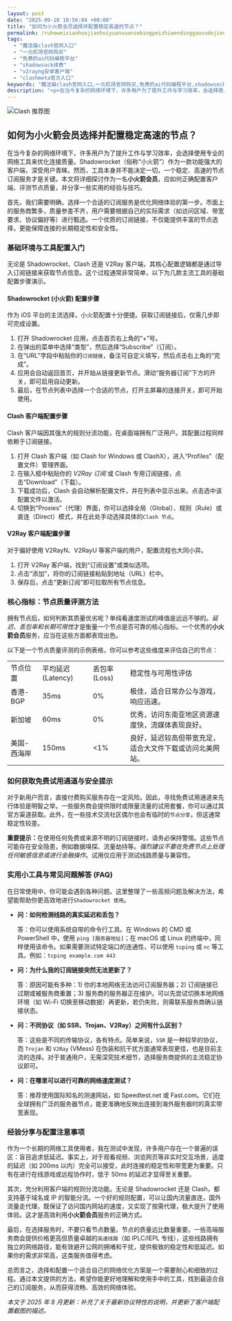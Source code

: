 ```yaml
---
layout: post
date: "2025-09-20 10:56:04 +08:00"
title: "如何为小火箭会员选择并配置稳定高速的节点？"
permalink: /ruheweixiaohuojianhuiyuanxuanzebingpeizhiwendinggaosudejiedian/
tags:
  - "魔法猫clash官网入口"
  - "一元机场官网购买"
  - "免费的ai代码编程平台"
  - "shadowsock续费"
  - "v2rayng安卓客户端"
  - "clashmeta官方入口"
keywords: "魔法猫clash官网入口,一元机场官网购买,免费的ai代码编程平台,shadowsock续费,v2rayng安卓客户端,clashmeta官方入口"
description: "<p>在当今复杂的网络环境下，许多用户为了提升工作与学习效率，会选择使用专业的网络工具来优化连接质量。Shadowrocket（俗称“小火箭”）作为一款功能强大的客户端，深受用户青睐。然而，工具本身并不能决定一切，一个稳定、高速的节点订阅服务才是关键。本文将详细探讨作为一名<strong>小火箭会员</strong>，应如何正确配置客户端、评测节点质量，并分享一些实用的经验与技巧。</p>"
---
```


![Clash 推荐图](https://clashjd.github.io/assets/img/clash节点推荐购买.png)

## 如何为小火箭会员选择并配置稳定高速的节点？

<p>在当今复杂的网络环境下，许多用户为了提升工作与学习效率，会选择使用专业的网络工具来优化连接质量。Shadowrocket（俗称“小火箭”）作为一款功能强大的客户端，深受用户青睐。然而，工具本身并不能决定一切，一个稳定、高速的节点订阅服务才是关键。本文将详细探讨作为一名<strong>小火箭会员</strong>，应如何正确配置客户端、评测节点质量，并分享一些实用的经验与技巧。</p>
<p>首先，我们需要明确，选择一个合适的订阅服务是优化网络体验的第一步。市面上的服务商繁多，质量参差不齐，用户需要根据自己的实际需求（如访问区域、带宽要求、协议偏好等）进行甄选。一个优质的订阅链接，不仅能提供丰富的节点选择，更能保障连接的长期稳定性和安全性。</p>
<h3>基础环境与工具配置入门</h3>
<p>无论是 Shadowrocket、Clash 还是 V2Ray 客户端，其核心配置逻辑都是通过导入订阅链接来获取节点信息。这个过程通常非常简单，以下为几款主流工具的基础配置步骤演示。</p>
<h4>Shadowrocket (小火箭) 配置步骤</h4>
<p>作为 iOS 平台的主流选择，小火箭配置十分便捷。获取订阅链接后，仅需几步即可完成设置。</p>
<ol>
    <li>打开 Shadowrocket 应用，点击首页右上角的“+”号。</li>
    <li>在弹出的菜单中选择“类型”，然后选择“Subscribe”（订阅）。</li>
    <li>在“URL”字段中粘贴你的<code>订阅链接</code>，备注可自定义填写，然后点击右上角的“完成”。</li>
    <li>应用会自动返回首页，并开始从链接更新节点。滑动“服务器订阅”下方的开关，即可启用自动更新。</li>
    <li>最后，在节点列表中选择一个合适的节点，打开主屏幕的连接开关，即可开始使用。</li>
</ol>
<h4>Clash 客户端配置步骤</h4>
<p>Clash 客户端因其强大的规则分流功能，在桌面端拥有广泛用户。其配置过程同样依赖于订阅链接。</p>
<ol>
    <li>打开 Clash 客户端（如 Clash for Windows 或 ClashX），进入“Profiles”（配置文件）管理界面。</li>
    <li>在输入框中粘贴你的 <em>V2Ray 订阅</em> 或 Clash 专用订阅链接，点击“Download”（下载）。</li>
    <li>下载成功后，Clash 会自动解析配置文件，并在列表中显示出来。点击选中该配置文件以激活。</li>
    <li>切换到“Proxies”（代理）界面，你可以选择全局（Global）、规则（Rule）或直连（Direct）模式，并在此处手动选择具体的<code>Clash 节点</code>。</li>
</ol>
<h4>V2Ray 客户端配置步骤</h4>
<p>对于偏好使用 V2RayN、V2RayU 等客户端的用户，配置流程也大同小异。</p>
<ol>
    <li>打开 V2Ray 客户端，找到“订阅设置”或类似选项。</li>
    <li>点击“添加”，将你的订阅链接粘贴到地址（URL）栏中。</li>
    <li>保存后，点击“更新订阅”即可拉取所有节点信息。</li>
</ol>
<h3>核心指标：节点质量评测方法</h3>
<p>拥有节点后，如何判断其质量优劣呢？单纯看速度测试的峰值是远远不够的。<em>延迟、丢包率和长期可用性</em>才是衡量一个节点是否可靠的核心指标。一个优秀的<strong>小火箭会员</strong>服务，应当在这些方面都表现出色。</p>
<p>以下是一个节点质量评测的示例表格，你可以参考这些维度来评估自己的节点：</p>
<table>
    <tr>
        <td>节点位置</td>
        <td>平均延迟 (Latency)</td>
        <td>丢包率 (Loss)</td>
        <td>稳定性与可用性评估</td>
    </tr>
    <tr>
        <td>香港-BGP</td>
        <td>35ms</td>
        <td>0%</td>
        <td>极佳，适合日常办公与游戏，响应迅速。</td>
    </tr>
    <tr>
        <td>新加坡</td>
        <td>60ms</td>
        <td>0%</td>
        <td>优秀，访问东南亚地区资源速度快，流媒体表现良好。</td>
    </tr>
    <tr>
        <td>美国-西海岸</td>
        <td>150ms</td>
        <td>&lt;1%</td>
        <td>良好，延迟较高但带宽充足，适合大文件下载或访问北美网站。</td>
    </tr>
</table>
<h3>如何获取免费试用通道与安全提示</h3>
<p>对于新用户而言，直接付费购买服务存在一定风险。因此，寻找免费试用通道来先行体验是明智之举。一些服务商会提供限时或限量流量的试用套餐，你可以通过其官方渠道获取。此外，在一些技术交流社区偶尔也会有临时的<code>节点分享</code>，但这通常稳定性较差。</p>
<p><strong>重要提示：</strong>在使用任何免费或来源不明的订阅链接时，请务必保持警惕。这些节点可能存在安全隐患，例如数据嗅探、流量劫持等。<em>强烈建议不要在免费节点上处理任何敏感信息或进行金融操作</em>。试用仅应用于测试线路质量与兼容性。</p>
<h3>实用小工具与常见问题解答 (FAQ)</h3>
<p>在日常使用中，你可能会遇到各种问题。这里整理了一些高频问题及解决方法，希望能帮助你更高效地进行<code>Shadowrocket 使用</code>。</p>
<ul>
    <li>
        <strong>问：如何检测线路的真实延迟和丢包？</strong>
        <p>答：你可以使用系统自带的命令行工具。在 Windows 的 CMD 或 PowerShell 中，使用 <code>ping [服务器地址]</code>；在 macOS 或 Linux 的终端中，同样使用该命令。如果需要测试特定端口的连通性，可以使用 <code>tcping</code> 或 <code>nc</code> 等工具。例如：<code>tcping example.com 443</code></p>
    </li>
    <li>
        <strong>问：为什么我的订阅链接突然无法更新了？</strong>
        <p>答：原因可能有多种：1) 你的本地网络无法访问订阅服务器；2) 订阅链接已过期或被服务商重置；3) 服务商的服务器正在维护。可以先尝试切换本地网络环境（如 Wi-Fi 切换至移动数据）再更新，若仍失败，则需联系服务商确认链接状态。</p>
    </li>
    <li>
        <strong>问：不同协议（如 SSR、Trojan、V2Ray）之间有什么区别？</strong>
        <p>答：这些是不同的传输协议，各有特点。简单来说，<code>SSR</code> 是一种较早的协议，而 <code>Trojan</code> 和 <code>V2Ray</code> (VMess) 在伪装和抗干扰方面通常表现更佳，也是目前主流的选择。对于普通用户，无需深究技术细节，选择服务商提供的主流稳定协议即可。</p>
    </li>
    <li>
        <strong>问：在哪里可以进行可靠的网络速度测试？</strong>
        <p>答：推荐使用国际知名的测速网站，如 Speedtest.net 或 Fast.com。它们在全球拥有广泛的服务器节点，能更准确地反映出连接到海外服务器时的真实带宽表现。</p>
    </li>
</ul>
<h3>经验分享与配置注意事项</h3>
<p>作为一个长期的网络工具使用者，我在测试中发现，许多用户存在一个普遍的误区：盲目追求低延迟。事实上，对于观看视频、浏览网页等非实时交互场景，适度的延迟（如 200ms 以内）完全可以接受，此时连接的稳定性和带宽更为重要。只有在进行在线游戏或远程协作时，低于 50ms 的延迟才显得至关重要。</p>
<p>其次，充分利用客户端的规则分流功能。无论是 Shadowrocket 还是 Clash，都支持基于域名或 IP 的智能分流。一个好的规则配置，可以让国内流量直连，国外流量走代理，既保证了访问国内网站的速度，又实现了按需代理，极大提升了使用体验。这才是高效利用<strong>小火箭会员</strong>服务的正确方式。</p>
<p>最后，在选择服务时，不要只看节点数量。节点的质量远比数量重要。一些高端服务商会提供价格更高但质量卓越的<code>高速线路</code>（如 IPLC/IEPL 专线），这些线路拥有独立的网络路径，能有效避开公网的拥堵和干扰，提供极致的稳定性和低延迟。如果你的需求非常高，这类服务值得考虑。</p>
<p>总而言之，选择和配置一个适合自己的网络优化方案是一个需要耐心和细致的过程。通过本文提供的方法，希望你能更好地理解和使用手中的工具，找到最适合自己的订阅服务，从而获得流畅、高效的网络体验。</p>
<p><em>本文于 2025 年 8 月更新：补充了关于最新协议特性的说明，并更新了客户端配置截图的描述。</em></p>